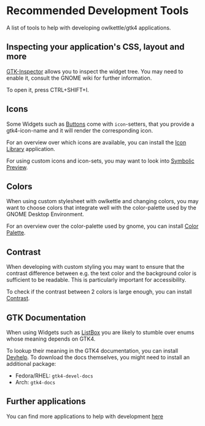 # Recommended Development Tools

A list of tools to help with developing owlkettle/gtk4 applications.

## Inspecting your application's CSS, layout and more

[GTK-Inspector](https://wiki.gnome.org/Projects/GTK/Inspector) allows you to inspect the widget tree.
You may need to enable it, consult the GNOME wiki for further information.

To open it, press CTRL+SHIFT+I.

## Icons

Some Widgets such as [Buttons](https://github.com/can-lehmann/owlkettle/blob/main/docs/widgets.md#button) come with `icon`-setters, that you provide a gtk4-icon-name and it will render the corresponding icon.

For an overview over which icons are available, you can install the [Icon Library](https://apps.gnome.org/app/org.gnome.design.IconLibrary) application.

For using custom icons and icon-sets, you may want to look into [Symbolic Preview](https://flathub.org/apps/details/org.gnome.design.SymbolicPreview).

## Colors

When using custom stylesheet with owlkettle and changing colors, you may want to choose colors that integrate well with the color-palette used by the GNOME Desktop Environment.

For an overview over the color-palette used by gnome, you can install [Color Palette](https://apps.gnome.org/app/org.gnome.design.Palette/).

## Contrast

When developing with custom styling you may want to ensure that the contrast difference between e.g. the text color and the background color is sufficient to be readable.
This is particularly important for accessibility.

To check if the contrast between 2 colors is large enough, you can install [Contrast](https://flathub.org/apps/details/org.gnome.design.Contrast).

## GTK Documentation

When using Widgets such as [ListBox](https://github.com/can-lehmann/owlkettle/blob/main/docs/widgets.md#listbox) you are likely to stumble over enums whose meaning depends on GTK4.

To lookup their meaning in the GTK4 documentation, you can install [Devhelp](https://apps.gnome.org/app/org.gnome.Devhelp/).
To download the docs themselves, you might need to install an additional package:
- Fedora/RHEL: `gtk4-devel-docs`
- Arch: `gtk4-docs`

## Further applications

You can find more applications to help with development [here](https://tools.design.gnome.org/)
